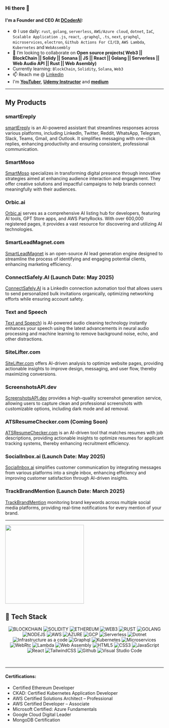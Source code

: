 ### Hi there 👋

#### I'm a Founder and CEO At [**DCoderAI**](https://dcoder.ai/):

- ⚙️ I use daily: `rust`, `golang`, `serverless`, `AWS/Azure cloud`, `dotnet`, `IaC`, `Scalable Application` `.js`, `react`, `.graphql`, `.ts`, `next`, `graphql`, `microservices`, `electron`, `Github Actions For CI/CD`, `AWS Lambda`, `Kubernetes` and `WebAssembly`
- 👯 I’m looking to collaborate on **Open source projects( Web3 || BlockChain || Solidy || Sonana || JS || React || Golang || Serverless || Web Audio API || Rust || Web Asembly)**
- Currently learning: `BlockChain`, `Solidity`, `Solana`, `Web3`
- 📫 Reach me @ [Linkedin](https://www.linkedin.com/in/Durgaprasad-Budhwani/)
- I'm [**YouTuber**](https://www.youtube.com/channel/UCQqzk4nb_oVDkhnWp4miUHw), [**Udemy Instructor**](https://www.udemy.com/user/durgaprasad-budhwani/) and [**medium**](https://medium.com/@durgaprasadbudhwani)

--------------

## My Products

### smartEreply

[smartEreply](https://smartereply.com) is an AI-powered assistant that streamlines responses across various platforms, including LinkedIn, Twitter, Reddit, WhatsApp, Telegram, Slack, Teams, Gmail, and Outlook. It simplifies messaging with one-click replies, enhancing productivity and ensuring consistent, professional communication. 

### SmartMoso

[SmartMoso](https://smartmoso.com) specializes in transforming digital presence through innovative strategies aimed at enhancing audience interaction and engagement. They offer creative solutions and impactful campaigns to help brands connect meaningfully with their audiences.

### Orbic.ai

[Orbic.ai](https://orbic.ai) serves as a comprehensive AI listing hub for developers, featuring AI tools, GPT Store apps, and AWS PartyRocks. With over 600,000 registered pages, it provides a vast resource for discovering and utilizing AI technologies.

### SmartLeadMagnet.com

[SmartLeadMagnet](https://smartleadmagnet.com/) is an open-source AI lead generation engine designed to streamline the process of identifying and engaging potential clients, enhancing marketing efficiency.

### ConnectSafely.AI (Launch Date: May 2025)

[ConnectSafely.AI](https://connectsafely.ai) is a LinkedIn connection automation tool that allows users to send personalized bulk invitations organically, optimizing networking efforts while ensuring account safety.

### Text and Speech

[Text and Speech](https://textandspeech.dev)) is AI-powered audio cleaning technology instantly enhances your speech using the latest advancements in neural audio processing and machine learning to remove background noise, echo, and other distractions.

### SiteLifter.com

[SiteLifter.com](https://sitelifter.com) offers AI-driven analysis to optimize website pages, providing actionable insights to improve design, messaging, and user flow, thereby maximizing conversions.

### ScreenshotsAPI.dev

[ScreenshotsAPI.dev](https://screenshotsapi.dev) provides a high-quality screenshot generation service, allowing users to capture clean and professional screenshots with customizable options, including dark mode and ad removal.

### ATSResumeChecker.com (Coming Soon)

[ATSResumeChecker.com](https://atsresumechecker.com) is an AI-driven tool that matches resumes with job descriptions, providing actionable insights to optimize resumes for applicant tracking systems, thereby enhancing recruitment efficiency.

### SocialInbox.ai (Launch Date: May 2025)

[SocialInbox.ai](https://socialinbox.ai) simplifies customer communication by integrating messages from various platforms into a single inbox, enhancing efficiency and improving customer satisfaction through AI-driven insights.


### TrackBrandMention (Launch Date: March 2025)

[TrackBrandMention](https://trackbrandmention.com) monitoring brand keywords across multiple social media platforms, providing real-time notifications for every mention of your brand.

----------

<img src="https://user-images.githubusercontent.com/993962/162679505-bb93c35d-6d2d-435d-b204-de1ad38c8924.gif" width="250" />

<h2> 🥞 Tech Stack</h2>
<p align="center">
    <img alt="BLOCKCHAIN" src="https://img.shields.io/badge/-blockchain-blue?style=for-the-badge&logo=ethereum"/>
    <img alt="SOLIDITY" src="https://img.shields.io/badge/-solidity-salmon?style=for-the-badge&logo=solidity"/>
    <img alt="ETHEREUM" src="https://img.shields.io/badge/-ethereum-coral?style=for-the-badge&logo=ethereum"/>
    <img alt="WEB3" src="https://img.shields.io/badge/-web3-tomato?style=for-the-badge"/>
    <img alt="RUST" src="https://img.shields.io/badge/-rust-black?style=for-the-badge&logo=rust"/>
    <img alt="GOLANG" src="https://img.shields.io/badge/-golang-white?style=for-the-badge&logo=go"/>
    <img alt="NODEJS" src="https://img.shields.io/badge/-nodejs-yellow?style=for-the-badge"/>
    <img alt="AWS" src="https://img.shields.io/badge/-aws-pink?style=for-the-badge&logo=amazon"/>
    <img alt="AZURE" src="https://img.shields.io/badge/-azure-olive?style=for-the-badge&logo=microsoft"/>
    <img alt="GCP" src="https://img.shields.io/badge/-gcp-plum?style=for-the-badge"/>
    <img alt="Serverless" src="https://img.shields.io/badge/-serverless-purple?style=for-the-badge"/>
    <img alt="Dotnet" src="https://img.shields.io/badge/-dotnet-royalblue?style=for-the-badge"/>
    <img alt="Infrastructure as a code" src="https://img.shields.io/badge/-iac-lightgreen?style=for-the-badge"/>
    <img alt="Graphql" src="https://img.shields.io/badge/-graphql-green?style=for-the-badge"/>
    <img alt="Kubernetes" src="https://img.shields.io/badge/-kubernetes-whitesmoke?style=for-the-badge&logo=kubernetes&logoColor=140200"/>
    <img alt="Microservices" src="https://img.shields.io/badge/-microservices-teal?style=for-the-badge"/>
    <img alt="WebRtc" src="https://img.shields.io/badge/-webrtc-indigo?style=for-the-badge"/>
    <img alt="Lambda" src="https://img.shields.io/badge/-lambda-turquoise?style=for-the-badge"/>
    <img alt="Web Assembly" src="https://img.shields.io/badge/-webassembly-skyblue?style=for-the-badge"/>
    <img alt="HTML5" src="https://img.shields.io/badge/html5-%23fca9ae.svg?style=for-the-badge&logo=html5&logoColor=140200"/>
    <img alt="CSS3" src="https://img.shields.io/badge/css3-%23ffd2ce.svg?style=for-the-badge&logo=css3&logoColor=140200"/>
    <img alt="JavaScript" src="https://img.shields.io/badge/javascript-%23e4626b.svg?style=for-the-badge&logo=javascript&logoColor=%23F7DF1E"/>
    <img alt="React" src="https://img.shields.io/badge/react-%23f2ca61.svg?style=for-the-badge&logo=react&logoColor=%2361DAFB"/>
    <img alt="TailwindCSS" src="https://img.shields.io/badge/tailwind css-%23fca9ae.svg?style=for-the-badge&logo=tailwind-css&logoColor=140200"/>
    <img alt="Github" src="https://img.shields.io/badge/github-%23e4626b.svg?style=for-the-badge&logo=github&logoColor=140200"/>
    <img alt="Visual Studio Code" src="https://img.shields.io/badge/Visual Studio Code-f2ca61.svg?style=for-the-badge&logo=visual-studio-code&logoColor=140200"/>
</p>
<br>

-----

#### Certifications:
- Certified Ethereum Developer
- CKAD: Certified Kubernetes Application Developer
- AWS Certified Solutions Architect – Professional
- AWS Certified Developer – Associate
- Microsoft Certified: Azure Fundamentals
- Google Cloud Digital Leader
- MongoDB Certification

